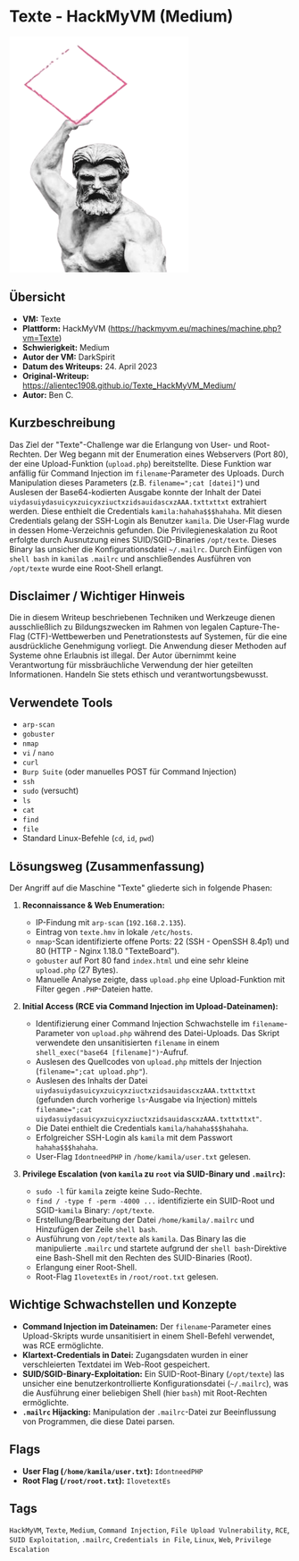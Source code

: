 # Texte - HackMyVM (Medium)
 
![Texte.png](Texte.png)

## Übersicht

*   **VM:** Texte
*   **Plattform:** HackMyVM (https://hackmyvm.eu/machines/machine.php?vm=Texte)
*   **Schwierigkeit:** Medium
*   **Autor der VM:** DarkSpirit
*   **Datum des Writeups:** 24. April 2023
*   **Original-Writeup:** https://alientec1908.github.io/Texte_HackMyVM_Medium/
*   **Autor:** Ben C.

## Kurzbeschreibung

Das Ziel der "Texte"-Challenge war die Erlangung von User- und Root-Rechten. Der Weg begann mit der Enumeration eines Webservers (Port 80), der eine Upload-Funktion (`upload.php`) bereitstellte. Diese Funktion war anfällig für Command Injection im `filename`-Parameter des Uploads. Durch Manipulation dieses Parameters (z.B. `filename=";cat [datei]"`) und Auslesen der Base64-kodierten Ausgabe konnte der Inhalt der Datei `uiydasuiydasuicyxzuicyxziuctxzidsauidascxzAAA.txttxttxt` extrahiert werden. Diese enthielt die Credentials `kamila:hahaha$$$hahaha`. Mit diesen Credentials gelang der SSH-Login als Benutzer `kamila`. Die User-Flag wurde in dessen Home-Verzeichnis gefunden. Die Privilegieneskalation zu Root erfolgte durch Ausnutzung eines SUID/SGID-Binaries `/opt/texte`. Dieses Binary las unsicher die Konfigurationsdatei `~/.mailrc`. Durch Einfügen von `shell bash` in `kamila`s `.mailrc` und anschließendes Ausführen von `/opt/texte` wurde eine Root-Shell erlangt.

## Disclaimer / Wichtiger Hinweis

Die in diesem Writeup beschriebenen Techniken und Werkzeuge dienen ausschließlich zu Bildungszwecken im Rahmen von legalen Capture-The-Flag (CTF)-Wettbewerben und Penetrationstests auf Systemen, für die eine ausdrückliche Genehmigung vorliegt. Die Anwendung dieser Methoden auf Systeme ohne Erlaubnis ist illegal. Der Autor übernimmt keine Verantwortung für missbräuchliche Verwendung der hier geteilten Informationen. Handeln Sie stets ethisch und verantwortungsbewusst.

## Verwendete Tools

*   `arp-scan`
*   `gobuster`
*   `nmap`
*   `vi` / `nano`
*   `curl`
*   `Burp Suite` (oder manuelles POST für Command Injection)
*   `ssh`
*   `sudo` (versucht)
*   `ls`
*   `cat`
*   `find`
*   `file`
*   Standard Linux-Befehle (`cd`, `id`, `pwd`)

## Lösungsweg (Zusammenfassung)

Der Angriff auf die Maschine "Texte" gliederte sich in folgende Phasen:

1.  **Reconnaissance & Web Enumeration:**
    *   IP-Findung mit `arp-scan` (`192.168.2.135`).
    *   Eintrag von `texte.hmv` in lokale `/etc/hosts`.
    *   `nmap`-Scan identifizierte offene Ports: 22 (SSH - OpenSSH 8.4p1) und 80 (HTTP - Nginx 1.18.0 "TexteBoard").
    *   `gobuster` auf Port 80 fand `index.html` und eine sehr kleine `upload.php` (27 Bytes).
    *   Manuelle Analyse zeigte, dass `upload.php` eine Upload-Funktion mit Filter gegen `.PHP`-Dateien hatte.

2.  **Initial Access (RCE via Command Injection im Upload-Dateinamen):**
    *   Identifizierung einer Command Injection Schwachstelle im `filename`-Parameter von `upload.php` während des Datei-Uploads. Das Skript verwendete den unsanitisierten `filename` in einem `shell_exec("base64 [filename]")`-Aufruf.
    *   Auslesen des Quellcodes von `upload.php` mittels der Injection (`filename=";cat upload.php"`).
    *   Auslesen des Inhalts der Datei `uiydasuiydasuicyxzuicyxziuctxzidsauidascxzAAA.txttxttxt` (gefunden durch vorherige `ls`-Ausgabe via Injection) mittels `filename=";cat uiydasuiydasuicyxzuicyxziuctxzidsauidascxzAAA.txttxttxt"`.
    *   Die Datei enthielt die Credentials `kamila/hahaha$$$hahaha`.
    *   Erfolgreicher SSH-Login als `kamila` mit dem Passwort `hahaha$$$hahaha`.
    *   User-Flag `IdontneedPHP` in `/home/kamila/user.txt` gelesen.

3.  **Privilege Escalation (von `kamila` zu `root` via SUID-Binary und `.mailrc`):**
    *   `sudo -l` für `kamila` zeigte keine Sudo-Rechte.
    *   `find / -type f -perm -4000 ...` identifizierte ein SUID-Root und SGID-`kamila` Binary: `/opt/texte`.
    *   Erstellung/Bearbeitung der Datei `/home/kamila/.mailrc` und Hinzufügen der Zeile `shell bash`.
    *   Ausführung von `/opt/texte` als `kamila`. Das Binary las die manipulierte `.mailrc` und startete aufgrund der `shell bash`-Direktive eine Bash-Shell mit den Rechten des SUID-Binaries (Root).
    *   Erlangung einer Root-Shell.
    *   Root-Flag `IlovetextEs` in `/root/root.txt` gelesen.

## Wichtige Schwachstellen und Konzepte

*   **Command Injection im Dateinamen:** Der `filename`-Parameter eines Upload-Skripts wurde unsanitisiert in einem Shell-Befehl verwendet, was RCE ermöglichte.
*   **Klartext-Credentials in Datei:** Zugangsdaten wurden in einer verschleierten Textdatei im Web-Root gespeichert.
*   **SUID/SGID-Binary-Exploitation:** Ein SUID-Root-Binary (`/opt/texte`) las unsicher eine benutzerkontrollierte Konfigurationsdatei (`~/.mailrc`), was die Ausführung einer beliebigen Shell (hier `bash`) mit Root-Rechten ermöglichte.
*   **`.mailrc` Hijacking:** Manipulation der `.mailrc`-Datei zur Beeinflussung von Programmen, die diese Datei parsen.

## Flags

*   **User Flag (`/home/kamila/user.txt`):** `IdontneedPHP`
*   **Root Flag (`/root/root.txt`):** `IlovetextEs`

## Tags

`HackMyVM`, `Texte`, `Medium`, `Command Injection`, `File Upload Vulnerability`, `RCE`, `SUID Exploitation`, `.mailrc`, `Credentials in File`, `Linux`, `Web`, `Privilege Escalation`
